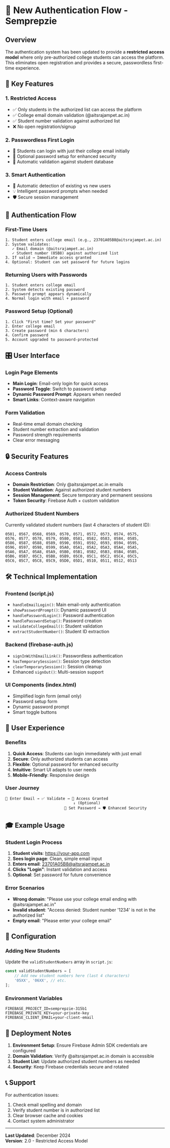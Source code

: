 # 🔐 New Authentication Flow - Semprepzie

## Overview
The authentication system has been updated to provide a **restricted access model** where only pre-authorized college students can access the platform. This eliminates open registration and provides a secure, passwordless first-time experience.

## 🎯 Key Features

### 1. **Restricted Access**
- ✅ Only students in the authorized list can access the platform
- ✅ College email domain validation (@aitsrajampet.ac.in)
- ✅ Student number validation against authorized list
- ❌ No open registration/signup

### 2. **Passwordless First Login**
- 🚀 Students can login with just their college email initially
- 🔑 Optional password setup for enhanced security
- 📧 Automatic validation against student database

### 3. **Smart Authentication**
- 🔄 Automatic detection of existing vs new users
- 💡 Intelligent password prompts when needed
- 🛡️ Secure session management

## 🔄 Authentication Flow

### First-Time Users
```
1. Student enters college email (e.g., 23701A05B8@aitsrajampet.ac.in)
2. System validates:
   ✓ Email domain (@aitsrajampet.ac.in)
   ✓ Student number (05B8) against authorized list
3. If valid → Immediate access granted
4. Optional: Student can set password for future logins
```

### Returning Users with Passwords
```
1. Student enters college email
2. System detects existing password
3. Password prompt appears dynamically
4. Normal login with email + password
```

### Password Setup (Optional)
```
1. Click "First time? Set your password"
2. Enter college email
3. Create password (min 6 characters)
4. Confirm password
5. Account upgraded to password-protected
```

## 🎛️ User Interface

### Login Page Elements
- **Main Login**: Email-only login for quick access
- **Password Toggle**: Switch to password setup
- **Dynamic Password Prompt**: Appears when needed
- **Smart Links**: Context-aware navigation

### Form Validation
- Real-time email domain checking
- Student number extraction and validation
- Password strength requirements
- Clear error messaging

## 🔒 Security Features

### Access Controls
- **Domain Restriction**: Only @aitsrajampet.ac.in emails
- **Student Validation**: Against authorized student numbers
- **Session Management**: Secure temporary and permanent sessions
- **Token Security**: Firebase Auth + custom validation

### Authorized Student Numbers
Currently validated student numbers (last 4 characters of student ID):
```
0501, 0567, 0568, 0569, 0570, 0571, 0572, 0573, 0574, 0575,
0576, 0577, 0578, 0579, 0580, 0581, 0582, 0583, 0584, 0585,
0586, 0587, 0588, 0589, 0590, 0591, 0592, 0593, 0594, 0595,
0596, 0597, 0598, 0599, 05A0, 05A1, 05A2, 05A3, 05A4, 05A5,
05A6, 05A7, 05A8, 05A9, 05B0, 05B1, 05B2, 05B3, 05B4, 05B5,
05B6, 05B7, 05C3, 05B8, 05B9, 05C0, 05C1, 05C2, 05C4, 05C5,
05C6, 05C7, 05C8, 05C9, 05D0, 05D1, 0510, 0511, 0512, 0513
```

## 🛠️ Technical Implementation

### Frontend (script.js)
- `handleEmailLogin()`: Main email-only authentication
- `showPasswordPrompt()`: Dynamic password UI
- `handlePasswordLogin()`: Password authentication
- `handlePasswordSetup()`: Password creation
- `validateCollegeEmail()`: Student validation
- `extractStudentNumber()`: Student ID extraction

### Backend (firebase-auth.js)
- `signInWithEmailLink()`: Passwordless authentication
- `hasTemporarySession()`: Session type detection
- `clearTemporarySession()`: Session cleanup
- Enhanced `signOut()`: Multi-session support

### UI Components (index.html)
- Simplified login form (email only)
- Password setup form
- Dynamic password prompt
- Smart toggle buttons

## 📱 User Experience

### Benefits
1. **Quick Access**: Students can login immediately with just email
2. **Secure**: Only authorized students can access
3. **Flexible**: Optional password for enhanced security
4. **Intuitive**: Smart UI adapts to user needs
5. **Mobile-Friendly**: Responsive design

### User Journey
```
📧 Enter Email → ✅ Validate → 🚀 Access Granted
                              ↓ (Optional)
                          🔑 Set Password → 🛡️ Enhanced Security
```

## 🎓 Example Usage

### Student Login Process
1. **Student visits**: https://your-app.com
2. **Sees login page**: Clean, simple email input
3. **Enters email**: 23701A05B8@aitsrajampet.ac.in
4. **Clicks "Login"**: Instant validation and access
5. **Optional**: Set password for future convenience

### Error Scenarios
- **Wrong domain**: "Please use your college email ending with @aitsrajampet.ac.in"
- **Invalid student**: "Access denied: Student number '1234' is not in the authorized list"
- **Empty email**: "Please enter your college email"

## 🔧 Configuration

### Adding New Students
Update the `validStudentNumbers` array in `script.js`:
```javascript
const validStudentNumbers = [
    // Add new student numbers here (last 4 characters)
    '05XX', '06XX', // etc.
];
```

### Environment Variables
```
FIREBASE_PROJECT_ID=semprepzie-315b1
FIREBASE_PRIVATE_KEY=your-private-key
FIREBASE_CLIENT_EMAIL=your-client-email
```

## 🚀 Deployment Notes

1. **Environment Setup**: Ensure Firebase Admin SDK credentials are configured
2. **Domain Validation**: Verify @aitsrajampet.ac.in domain is accessible
3. **Student List**: Update authorized student numbers as needed
4. **Security**: Keep Firebase credentials secure and rotated

## 📞 Support

For authentication issues:
1. Check email spelling and domain
2. Verify student number is in authorized list
3. Clear browser cache and cookies
4. Contact system administrator

---

**Last Updated**: December 2024  
**Version**: 2.0 - Restricted Access Model
